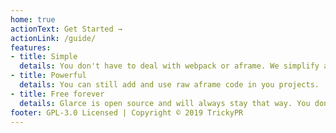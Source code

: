 ```yaml
---
home: true
actionText: Get Started →
actionLink: /guide/
features:
- title: Simple
  details: You don't have to deal with webpack or aframe. We simplify all that for you.
- title: Powerful
  details: You can still add and use raw aframe code in you projects.
- title: Free forever
  details: Glarce is open source and will always stay that way. You don't need to pay anyone to use it. 
footer: GPL-3.0 Licensed | Copyright © 2019 TrickyPR
---
```

